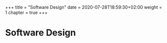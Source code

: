 +++
title = "Software Design"
date = 2020-07-28T18:59:30+02:00
weight = 1
chapter = true
+++

# Software Design